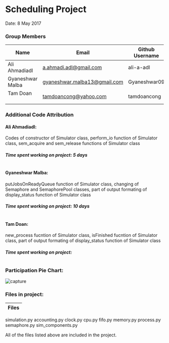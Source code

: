 Scheduling Project
=============
Date: 8 May 2017


### Group Members

| Name     | Email   | Github Username |
|----------|---------|-----------------|
| Ali Ahmadiadl   | a.ahmadi.adl@gmail.com | ali-a-adl  |
|Gyaneshwar Malba       | gyaneshwar.malba13@gmail.com  | Gyaneshwar09  |
|Tam Doan       | tamdoancong@yahoo.com | tamdoancong  |

### Additional Code Attribution
#### Ali Ahmadiadl:
  Codes of constructor of Simulator class, perform_io function of Simulator class, sem_acquire and sem_release functions of Simulator class
  ##### Time spent working on project: 5 days
#

#### Gyaneshwar Malba:
putJobsOnReadyQueue function of Simulator class, changing of Semaphore and SemaphorePool classes, part of output formating of display_status function of Simulator class
##### Time spent working on project: 10 days
#
   
   
#### Tam Doan:
new_process fucntion of Simulator class, isFinished fucntion of Simulator class, part of output formating of display_status function of Simulator class
##### Time spent working on project: 

#
      
### Participation Pie Chart: 
![capture](https://cloud.githubusercontent.com/assets/25235118/25836729/c60c8000-344e-11e7-9910-6d866b798ed5.JPG)


### Files in project:
| Files    |
|----------|
simulation.py
accounting.py
clock.py
cpu.py
fifo.py
memory.py
process.py
semaphore.py
sim_components.py

All of the files listed above are included in the project.

